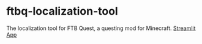 # ftbq-localization-tool
The localization tool for FTB Quest, a questing mod for Minecraft.
[Streamlit App](https://ftbq-localization-tool.streamlit.app/)

